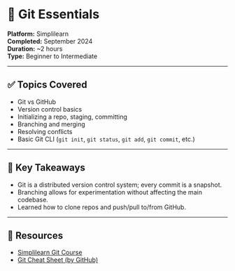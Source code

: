 # 🔧 Git Essentials

**Platform:** Simplilearn  
**Completed:** September 2024  
**Duration:** ~2 hours  
**Type:** Beginner to Intermediate

---

## ✅ Topics Covered
- Git vs GitHub
- Version control basics
- Initializing a repo, staging, committing
- Branching and merging
- Resolving conflicts
- Basic Git CLI (`git init`, `git status`, `git add`, `git commit`, etc.)

---

## 🧠 Key Takeaways
- Git is a distributed version control system; every commit is a snapshot.
- Branching allows for experimentation without affecting the main codebase.
- Learned how to clone repos and push/pull to/from GitHub.

---

## 🔗 Resources
- [Simplilearn Git Course](https://www.simplilearn.com/)
- [Git Cheat Sheet (by GitHub)](https://training.github.com/downloads/github-git-cheat-sheet.pdf)
